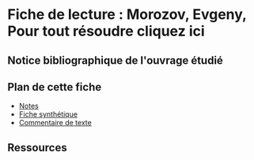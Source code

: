 # Fiche de lecture : Morozov, Evgeny, Pour tout résoudre cliquez ici

## Notice bibliographique de l'ouvrage étudié

## Plan de cette fiche
- [Notes](notes.md)
- [Fiche synthétique](fiche-synthetique.md)
- [Commentaire de texte](commentaire-de-texte.md)

## Ressources
